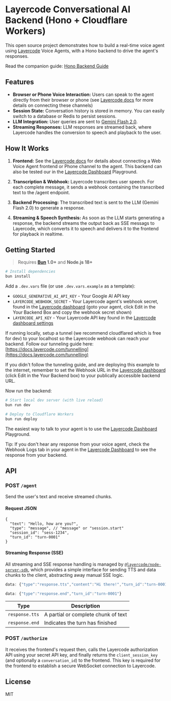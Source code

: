 # Layercode Conversational AI Backend (Hono + Cloudflare Workers)

This open source project demonstrates how to build a real-time voice agent using [Layercode](https://layercode.com) Voice Agents, with a Hono backend to drive the agent's responses.

Read the companion guide: [Hono Backend Guide](https://docs.layercode.com/backend-guides/hono)

## Features

- **Browser or Phone Voice Interaction:** Users can speak to the agent directly from their browser or phone (see [Layercode docs](https://docs.layercode.com) for more details on connecting these channels)
- **Session State:** Conversation history is stored in memory. You can easily switch to a database or Redis to persist sessions.
- **LLM Integration:** User queries are sent to [Gemini Flash 2.0](https://ai.google.dev/gemini-api/docs/models/gemini).
- **Streaming Responses:** LLM responses are streamed back, where Layercode handles the conversion to speech and playback to the user.

## How It Works

1. **Frontend:**
   See the [Layercode docs](https://docs.layercode.com) for details about connecting a Web Voice Agent frontend or Phone channel to the agent. This backend can also be tested our in the [Layercode Dashboard](https://dash.layercode.com) Playground.

2. **Transcription & Webhook:**
   Layercode transcribes user speech. For each complete message, it sends a webhook containing the transcribed text to the /agent endpoint.

3. **Backend Processing:**
   The transcribed text is sent to the LLM (Gemini Flash 2.0) to generate a response.

4. **Streaming & Speech Synthesis:**
   As soon as the LLM starts generating a response, the backend streams the output back as SSE messags to Layercode, which converts it to speech and delivers it to the frontend for playback in realtime.

## Getting Started

> Requires **[Bun](https://bun.sh) 1.0+** and **Node.js 18+**

```bash
# Install dependencies
bun install
```

Add a `.dev.vars` file (or use `.dev.vars.example` as a template):

- `GOOGLE_GENERATIVE_AI_API_KEY` - Your Google AI API key
- `LAYERCODE_WEBHOOK_SECRET` - Your Layercode agent's webhook secret, found in the [Layercode dashboard](https://dash.layercode.com) (goto your agent, click Edit in the Your Backend Box and copy the webhook secret shown)
- `LAYERCODE_API_KEY` - Your Layercode API key found in the [Layercode dashboard settings](https://dash.layercode.com/settings)

If running locally, setup a tunnel (we recommend cloudflared which is free for dev) to your localhost so the Layercode webhook can reach your backend. Follow our tunneling guide here: [https://docs.layercode.com/tunnelling](https://docs.layercode.com/tunnelling)

If you didn't follow the tunneling guide, and are deploying this example to the internet, remember to set the Webhook URL in the [Layercode dashboard](https://dash.layercode.com/) (click Edit in the Your Backend box) to your publically accessible backend URL.

Now run the backend:

```bash
# Start local dev server (with live reload)
bun run dev

# Deploy to Cloudflare Workers
bun run deploy
```

The easiest way to talk to your agent is to use the [Layercode Dashboard](https://dash.layercode.com) Playground.

Tip: If you don't hear any response from your voice agent, check the Webhook Logs tab in your agent in the [Layercode Dashboard](https://dash.layercode.com/) to see the response from your backend.

## API

### POST `/agent`

Send the user's text and receive streamed chunks.

#### Request JSON

```jsonc
{
  "text": "Hello, how are you?",
  "type": "message", // "message" or "session.start"
  "session_id": "sess-1234",
  "turn_id": "turn-0001"
}
```

#### Streaming Response (SSE)

All streaming and SSE response handling is managed by [`@layercode/node-server-sdk`](https://www.npmjs.com/package/@layercode/node-server-sdk), which provides a simple interface for sending TTS and data chunks to the client, abstracting away manual SSE logic.

```ts
data: {"type":"response.tts","content":"Hi there!","turn_id":"turn-0001"}

data: {"type":"response.end","turn_id":"turn-0001"}
```

| Type           | Description                         |
| -------------- | ----------------------------------- |
| `response.tts` | A partial or complete chunk of text |
| `response.end` | Indicates the turn has finished     |

### POST `/authorize`

It receives the frontend's request then, calls the Layercode authorization API using your secret API key, and finally returns the `client_session_key` (and optionally a `conversation_id`) to the frontend. This key is required for the frontend to establish a secure WebSocket connection to Layercode.

## License

MIT
